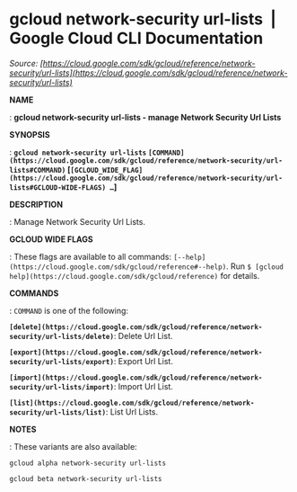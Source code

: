 # gcloud network-security url-lists  |  Google Cloud CLI Documentation

*Source: [https://cloud.google.com/sdk/gcloud/reference/network-security/url-lists](https://cloud.google.com/sdk/gcloud/reference/network-security/url-lists)*

**NAME**

: **gcloud network-security url-lists - manage Network Security Url Lists**

**SYNOPSIS**

: **`gcloud network-security url-lists` `[COMMAND](https://cloud.google.com/sdk/gcloud/reference/network-security/url-lists#COMMAND)` [`[GCLOUD_WIDE_FLAG](https://cloud.google.com/sdk/gcloud/reference/network-security/url-lists#GCLOUD-WIDE-FLAGS) …`]**

**DESCRIPTION**

: Manage Network Security Url Lists.

**GCLOUD WIDE FLAGS**

: These flags are available to all commands: `[--help](https://cloud.google.com/sdk/gcloud/reference#--help)`.
Run `$ [gcloud help](https://cloud.google.com/sdk/gcloud/reference)` for details.

**COMMANDS**

: ``COMMAND`` is one of the following:

**`[delete](https://cloud.google.com/sdk/gcloud/reference/network-security/url-lists/delete)`**:
Delete Url List.

**`[export](https://cloud.google.com/sdk/gcloud/reference/network-security/url-lists/export)`**:
Export Url List.

**`[import](https://cloud.google.com/sdk/gcloud/reference/network-security/url-lists/import)`**:
Import Url List.

**`[list](https://cloud.google.com/sdk/gcloud/reference/network-security/url-lists/list)`**:
List Url Lists.

**NOTES**

: These variants are also available:

```
gcloud alpha network-security url-lists
```

```
gcloud beta network-security url-lists
```